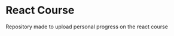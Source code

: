 # React Course

Repository made to upload personal progress on the react course
<!-- 
## Contenido
 -->
